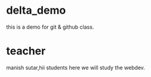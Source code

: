 # delta_demo
this is a demo for git &amp; github class.

# teacher
manish sutar,hii students here we will study the webdev.